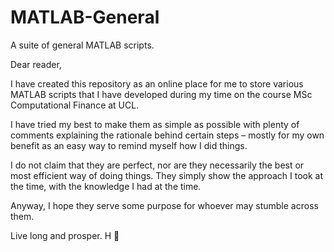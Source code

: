 # MATLAB-General
A suite of general MATLAB scripts. 

Dear reader,

I have created this repository as an online place for me to store various MATLAB scripts that I have developed during my time on the course MSc Computational Finance at UCL.

I have tried my best to make them as simple as possible with plenty of comments explaining the rationale behind certain steps – mostly for my own benefit as an easy way to remind myself how I did things.

I do not claim that they are perfect, nor are they necessarily the best or most efficient way of doing things. They simply show the approach I took at the time, with the knowledge I had at the time.

Anyway, I hope they serve some purpose for whoever may stumble across them.

Live long and prosper. H 🖖 

